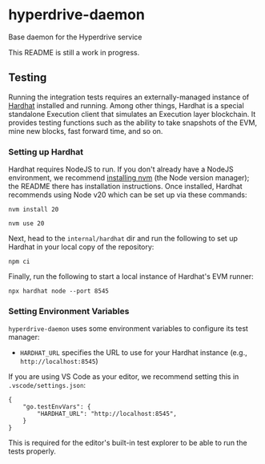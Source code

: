# hyperdrive-daemon
Base daemon for the Hyperdrive service

This README is still a work in progress.


## Testing

Running the integration tests requires an externally-managed instance of [Hardhat](https://hardhat.org/hardhat-runner/docs/getting-started#overview) installed and running. Among other things, Hardhat is a special standalone Execution client that simulates an Execution layer blockchain. It provides testing functions such as the ability to take snapshots of the EVM, mine new blocks, fast forward time, and so on.


### Setting up Hardhat

Hardhat requires NodeJS to run. If you don't already have a NodeJS environment, we recommend [installing nvm](https://github.com/nvm-sh/nvm) (the Node version manager); the README there has installation instructions. Once installed, Hardhat recommends using Node v20 which can be set up via these commands:
``` 
nvm install 20
```
```
nvm use 20
```

Next, head to the `internal/hardhat` dir and run the following to set up Hardhat in your local copy of the repository:

```
npm ci
```

Finally, run the following to start a local instance of Hardhat's EVM runner:

```
npx hardhat node --port 8545
```


### Setting Environment Variables

`hyperdrive-daemon` uses some environment variables to configure its test manager:

- `HARDHAT_URL` specifies the URL to use for your Hardhat instance (e.g., `http://localhost:8545`)

If you are using VS Code as your editor, we recommend setting this in `.vscode/settings.json`:
```
{
    "go.testEnvVars": {
        "HARDHAT_URL": "http://localhost:8545",
    }
}
```

This is required for the editor's built-in test explorer to be able to run the tests properly.